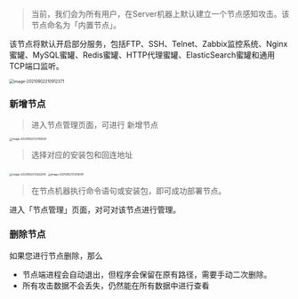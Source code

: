 > 当前，我们会为所有用户，在Server机器上默认建立一个节点感知攻击。该节点命名为「内置节点」。

该节点将默认开启部分服务，包括FTP、SSH、Telnet、Zabbix监控系统、Nginx蜜罐、MySQL蜜罐、Redis蜜罐、HTTP代理蜜罐、ElasticSearch蜜罐和通用TCP端口监听。

<img src="http://img.threatbook.cn/hfish/image-20210902210912371.png" alt="image-20210902210912371" style="zoom:50%;" />



### 新增节点

> 进入节点管理页面，可进行 新增节点

<img src="http://img.threatbook.cn/hfish/image-20210902172749029.png" alt="image-20210902172749029" style="zoom:33%;" />

> 选择对应的安装包和回连地址

<img src="http://img.threatbook.cn/hfish/image-20210902172832815.png" alt="image-20210902172832815" style="zoom:33%;" />

<img src="http://img.threatbook.cn/hfish/image-20210902172916191.png" alt="image-20210902172916191" style="zoom:33%;" />

> 在节点机器执行命令语句或安装包，即可成功部署节点。

进入「节点管理」页面，对可对该节点进行管理。





### 删除节点

如果您进行节点删除，那么

- 节点端进程会自动退出，但程序会保留在原有路径，需要手动二次删除。
- 所有攻击数据不会丢失，仍然能在所有数据中进行查看
